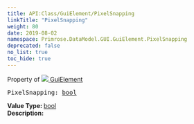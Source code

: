 ```yaml
---
title: API:Class/GuiElement/PixelSnapping
linkTitle: "PixelSnapping"
weight: 80
date: 2019-08-02
namespace: Primrose.DataModel.GUI.GuiElement.PixelSnapping
deprecated: false
no_list: true
toc_hide: true
---
```

Property of <a href="/docs/api-reference/Class/GuiElement"><img src="/icons/silk/default.png"/>&nbsp;GuiElement</a>
<pre class="method-declaration">
PixelSnapping: <a class="type" href="/docs/api-reference/System/Primitives#boolean">bool</a></pre>
<b>Value Type: </b>
<a class="type" href="/docs/api-reference/System/Primitives#boolean">bool</a>
<br/>
<b>Description: </b>